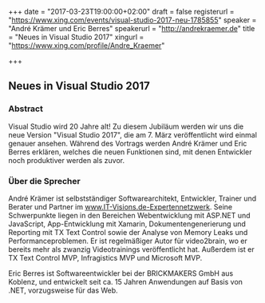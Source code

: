 +++
date = "2017-03-23T19:00:00+02:00"
draft = false
registerurl = "https://www.xing.com/events/visual-studio-2017-neu-1785855"
speaker = "André Krämer und Eric Berres"
speakerurl = "http://andrekraemer.de"
title = "Neues in Visual Studio 2017"
xingurl = "https://www.xing.com/profile/Andre_Kraemer"

+++

## Neues in Visual Studio 2017

### Abstract

Visual Studio wird 20 Jahre alt! Zu diesem Jubiläum werden wir uns die neue Version "Visual Studio 2017", die am 7. März veröffentlicht wird einmal genauer ansehen.
Während des Vortrags werden André Krämer und Eric Berres erklären, welches die neuen Funktionen sind, mit denen Entwickler noch produktiver werden als zuvor.

### Über die Sprecher

André Krämer ist selbstständiger Softwarearchitekt, Entwickler, Trainer und Berater und Partner im www.IT-Visions.de-Expertennetzwerk.
Seine Schwerpunkte liegen in den Bereichen Webentwicklung mit ASP.NET und JavaScript, App-Entwicklung mit Xamarin, Dokumentengenerierung
und Reporting mit TX Text Control sowie der Analyse von Memory Leaks und Performanceproblemen.
Er ist regelmäßiger Autor für video2brain, wo er bereits mehr als zwanzig Videotrainings veröffentlicht hat.
Außerdem ist er TX Text Control MVP, Infragistics MVP und Microsoft MVP.

Eric Berres ist Softwareentwickler bei der BRICKMAKERS GmbH aus Koblenz,
und entwickelt seit ca. 15 Jahren Anwendungen auf Basis von .NET, vorzugsweise für das Web.

